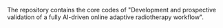 The repository contains the core codes of "Development and prospective validation of a fully AI-driven online adaptive radiotherapy workflow".